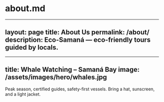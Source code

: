 # about.md
---
layout: page
title: About Us
permalink: /about/
description: Eco-Samaná — eco-friendly tours guided by locals.
---


---
title: Whale Watching – Samaná Bay
image: /assets/images/hero/whales.jpg
---

Peak season, certified guides, safety-first vessels. Bring a hat, sunscreen, and a light jacket.
